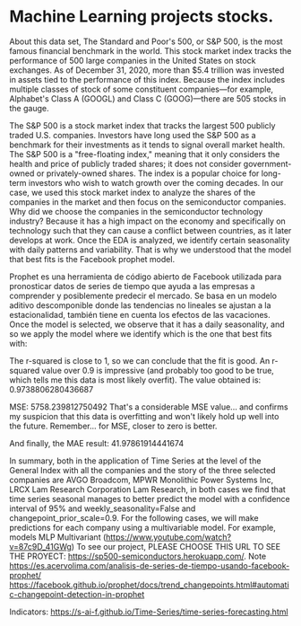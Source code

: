 # Machine Learning projects stocks.
About this data set, The Standard and Poor's 500, or S&P 500, is the most famous financial benchmark in the world.
This stock market index tracks the performance of 500 large companies in the United States on stock exchanges. As of December 31, 2020, more than $5.4 trillion was invested in assets tied to the performance of this index.
Because the index includes multiple classes of stock of some constituent companies—for example, Alphabet's Class A (GOOGL) and Class C (GOOG)—there are 505 stocks in the gauge.

The S&P 500 is a stock market index that tracks the largest 500 publicly traded U.S. companies. Investors have long used the S&P 500 as a benchmark for their investments as it tends to signal overall market health. The S&P 500 is a "free-floating index," meaning that it only considers the health and price of publicly traded shares; it does not consider government-owned or privately-owned shares. The index is a popular choice for long-term investors who wish to watch growth over the coming decades.
In our case, we used this stock market index to analyze the shares of the companies in the market and then focus on the semiconductor companies. Why did we choose the companies in the semiconductor technology industry? Because it has a high impact on the economy and specifically on technology such that they can cause a conflict between countries, as it later develops at work. Once the EDA is analyzed, we identify certain seasonality with daily patterns and variability. That is why we understood that the model that best fits is the Facebook prophet model.

Prophet es una herramienta de código abierto de Facebook utilizada para pronosticar datos de series de tiempo que ayuda a las empresas a comprender y posiblemente predecir el mercado. Se basa en un modelo aditivo descomponible donde las tendencias no lineales se ajustan a la estacionalidad, también tiene en cuenta los efectos de las vacaciones.
Once the model is selected, we observe that it has a daily seasonality, and so we apply the model where we identify which is the one that best fits with:

The r-squared is close to 1, so we can conclude that the fit is good. An r-squared value over 0.9 is impressive (and probably too good to be true, which tells me this data is most likely overfit). The value obtained is:
0.9738806280436687

MSE:
5758.239812750492
That's a considerable MSE value... and confirms my suspicion that this data is overfitting and won't likely hold up well into the future. Remember... for MSE, closer to zero is better.

And finally, the MAE result:
41.97861914441674

In summary, both in the application of Time Series at the level of the General Index with all the companies and the story of the three selected companies are AVGO Broadcom, MPWR Monolithic Power Systems Inc, LRCX Lam Research Corporation Lam Research, in both cases we find that time series seasonal manages to better predict the model with a confidence interval of 95% and weekly_seasonality=False and changepoint_prior_scale=0.9.
For the following cases, we will make predictions for each company using a multivariable model. For example, models MLP Multivariant (https://www.youtube.com/watch?v=87c9D_41GWg)
To see our project, PLEASE CHOOSE THIS URL TO SEE THE PROYECT: https://sp500-semiconductors.herokuapp.com/.
Note https://es.acervolima.com/analisis-de-series-de-tiempo-usando-facebook-prophet/
https://facebook.github.io/prophet/docs/trend_changepoints.html#automatic-changepoint-detection-in-prophet

Indicators: https://s-ai-f.github.io/Time-Series/time-series-forecasting.html

